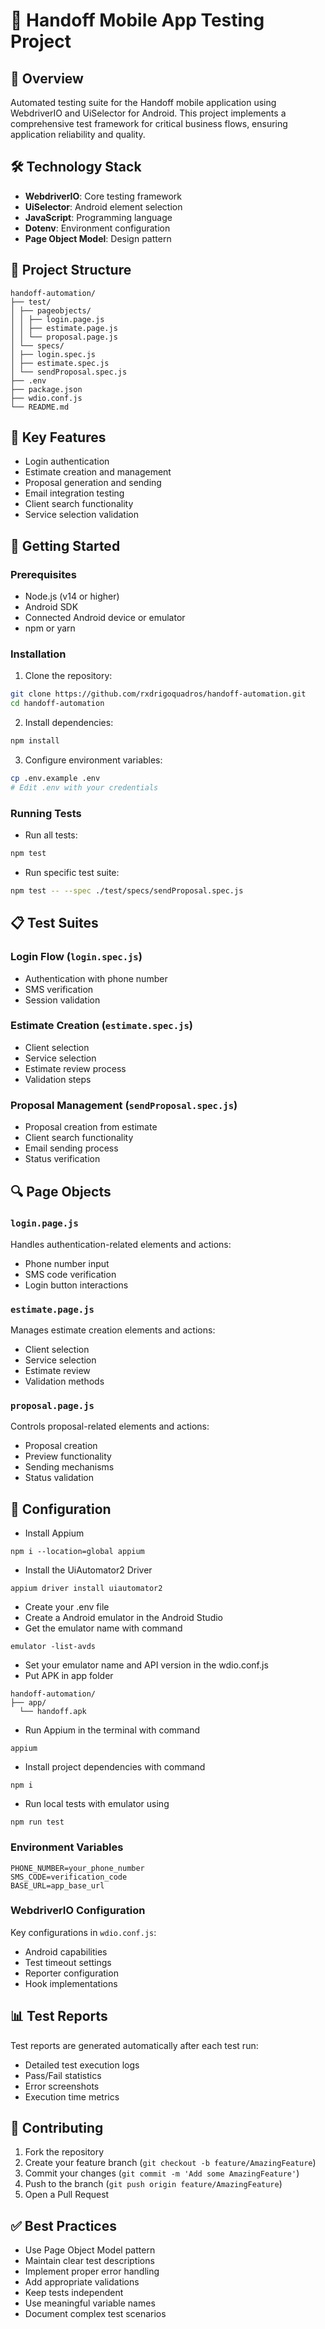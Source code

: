 # 🌟 Handoff Mobile App Testing Project

## 📱 Overview
Automated testing suite for the Handoff mobile application using WebdriverIO and UiSelector for Android. This project implements a comprehensive test framework for critical business flows, ensuring application reliability and quality.

## 🛠️ Technology Stack
- **WebdriverIO**: Core testing framework
- **UiSelector**: Android element selection
- **JavaScript**: Programming language
- **Dotenv**: Environment configuration
- **Page Object Model**: Design pattern

## 📂 Project Structure
```
handoff-automation/
├── test/
│ ├── pageobjects/
│ │ ├── login.page.js
│ │ ├── estimate.page.js
│ │ └── proposal.page.js
│ └── specs/
│ ├── login.spec.js
│ ├── estimate.spec.js
│ └── sendProposal.spec.js
├── .env
├── package.json
├── wdio.conf.js
└── README.md
```

## 🔑 Key Features
- Login authentication
- Estimate creation and management
- Proposal generation and sending
- Email integration testing
- Client search functionality
- Service selection validation

## 🚀 Getting Started

### Prerequisites
- Node.js (v14 or higher)
- Android SDK
- Connected Android device or emulator
- npm or yarn

### Installation
1. Clone the repository:
```bash
git clone https://github.com/rxdrigoquadros/handoff-automation.git
cd handoff-automation
```

2. Install dependencies:
```bash
npm install
```

3. Configure environment variables:
```bash
cp .env.example .env
# Edit .env with your credentials
```

### Running Tests
- Run all tests:
```bash
npm test
```

- Run specific test suite:
```bash
npm test -- --spec ./test/specs/sendProposal.spec.js
```

## 📋 Test Suites

### Login Flow (`login.spec.js`)
- Authentication with phone number
- SMS verification
- Session validation

### Estimate Creation (`estimate.spec.js`)
- Client selection
- Service selection
- Estimate review process
- Validation steps

### Proposal Management (`sendProposal.spec.js`)
- Proposal creation from estimate
- Client search functionality
- Email sending process
- Status verification

## 🔍 Page Objects

### `login.page.js`
Handles authentication-related elements and actions:
- Phone number input
- SMS code verification
- Login button interactions

### `estimate.page.js`
Manages estimate creation elements and actions:
- Client selection
- Service selection
- Estimate review
- Validation methods

### `proposal.page.js`
Controls proposal-related elements and actions:
- Proposal creation
- Preview functionality
- Sending mechanisms
- Status validation

## 🔧 Configuration
- Install Appium
```
npm i --location=global appium
```
- Install the UiAutomator2 Driver
```
appium driver install uiautomator2
```
- Create your .env file
- Create a Android emulator in the Android Studio
- Get the emulator name with command
```
emulator -list-avds
```
- Set your emulator name and API version in the wdio.conf.js
- Put APK in app folder
```
handoff-automation/
├── app/
  └── handoff.apk
```
- Run Appium in the terminal with command
```
appium
```
- Install project dependencies with command
```
npm i
```
- Run local tests with emulator using
```
npm run test
```

### Environment Variables
```env
PHONE_NUMBER=your_phone_number
SMS_CODE=verification_code
BASE_URL=app_base_url
```

### WebdriverIO Configuration
Key configurations in `wdio.conf.js`:
- Android capabilities
- Test timeout settings
- Reporter configuration
- Hook implementations

## 📊 Test Reports
Test reports are generated automatically after each test run:
- Detailed test execution logs
- Pass/Fail statistics
- Error screenshots
- Execution time metrics

## 🤝 Contributing
1. Fork the repository
2. Create your feature branch (`git checkout -b feature/AmazingFeature`)
3. Commit your changes (`git commit -m 'Add some AmazingFeature'`)
4. Push to the branch (`git push origin feature/AmazingFeature`)
5. Open a Pull Request

## ✅ Best Practices
- Use Page Object Model pattern
- Maintain clear test descriptions
- Implement proper error handling
- Add appropriate validations
- Keep tests independent
- Use meaningful variable names
- Document complex test scenarios